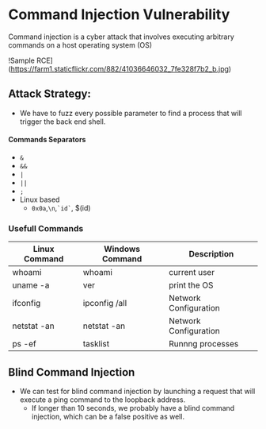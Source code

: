 # Command Injection Vulnerability

Command injection is a cyber attack that involves executing arbitrary commands on a host operating system (OS)

!Sample RCE](https://farm1.staticflickr.com/882/41036646032_7fe328f7b2_b.jpg)

## Attack Strategy:

- We have to fuzz every possible parameter to find a process that will trigger the back end shell.

#### Commands Separators
- ```&```
- ```&&```
- ```|```
- ```||```
- ```;```
- Linux based
	- ```0x0a```,```\n```,``` `id` ```, $(id)


### Usefull Commands
| Linux Command		| Windows Command		|Description		|
|----|-----|-------|
|whoami |whoami | current user|
|uname -a |ver  |print the OS|
|ifconfig |ipconfig /all |Network Configuration|
| netstat -an|netstat -an |Network Configuration|
|ps -ef|tasklist |Runnng processes |

## Blind Command Injection
- We can test for blind command injection by launching a request that will execute a
ping command to the loopback address.
	- If longer than 10 seconds, we probably have a blind command injection, which can be a false positive as well.
```& ping -c 10 127.0.0.1 &
```